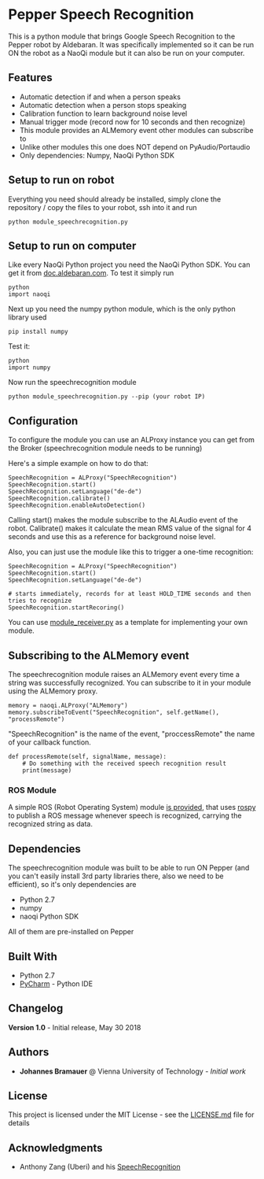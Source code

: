 # Pepper Speech Recognition

This is a python module that brings Google Speech Recognition to the Pepper robot by Aldebaran.
It was specifically implemented so it can be run ON the robot as a NaoQi module but it can also be run on your computer.

## Features
* Automatic detection if and when a person speaks
* Automatic detection when a person stops speaking
* Calibration function to learn background noise level
* Manual trigger mode (record now for 10 seconds and then recognize)
* This module provides an ALMemory event other modules can subscribe to
* Unlike other modules this one does NOT depend on PyAudio/Portaudio
* Only dependencies: Numpy, NaoQi Python SDK

## Setup to run on robot
Everything you need should already be installed, simply clone the repository / copy the files to your robot, ssh into it and run

 ```
python module_speechrecognition.py
```

## Setup to run on computer

Like every NaoQi Python project you need the NaoQi Python SDK. You can get it from [doc.aldebaran.com](http://doc.aldebaran.com/2-5/dev/python/install_guide.html).
To test it simply run

```
python
import naoqi
```

Next up you need the numpy python module, which is the only python library used

```
pip install numpy
```

Test it:

```
python
import numpy
```

Now run the speechrecognition module


 ```
python module_speechrecognition.py --pip (your robot IP)
```

## Configuration
To configure the module you can use an ALProxy instance you can get from the Broker (speechrecognition module needs to be running)

Here's a simple example on how to do that:

```
SpeechRecognition = ALProxy("SpeechRecognition")
SpeechRecognition.start()
SpeechRecognition.setLanguage("de-de")
SpeechRecognition.calibrate()
SpeechRecognition.enableAutoDetection()
```
Calling start() makes the module subscribe to the ALAudio event of the robot. Calibrate() makes it calculate the mean RMS value of the signal for 4 seconds and use this as a reference for background noise level.

Also, you can just use the module like this to trigger a one-time recognition:
```
SpeechRecognition = ALProxy("SpeechRecognition")
SpeechRecognition.start()
SpeechRecognition.setLanguage("de-de")

# starts immediately, records for at least HOLD_TIME seconds and then tries to recognize
SpeechRecognition.startRecoring() 
```

You can use [module_receiver.py](module_receiver.py) as a template for implementing your own module.

## Subscribing to the ALMemory event
The speechrecognition module raises an ALMemory event every time a string was successfully recognized. You can subscribe to it in your module using the ALMemory proxy.

```
memory = naoqi.ALProxy("ALMemory")
memory.subscribeToEvent("SpeechRecognition", self.getName(), "processRemote")
```

"SpeechRecognition" is the name of the event, "proccessRemote" the name of your callback function.

```
def processRemote(self, signalName, message):
    # Do something with the received speech recognition result
    print(message)
```

### ROS Module
A simple ROS (Robot Operating System) module [is provided](ros_receiver.py), that uses [rospy](http://wiki.ros.org/rospy) to publish a ROS message whenever speech is recognized, carrying the recognized string as data.

## Dependencies
The speechrecognition module was built to be able to run ON Pepper (and you can't easily install 3rd party libraries there, also we need to be efficient), so it's only dependencies are
* Python 2.7
* numpy
* naoqi Python SDK

All of them are pre-installed on Pepper

## Built With

* Python 2.7
* [PyCharm](https://www.jetbrains.com/pycharm/) - Python IDE

## Changelog

**Version 1.0** - Initial release, May 30 2018

## Authors

* **Johannes Bramauer** @ Vienna University of Technology - *Initial work*

## License

This project is licensed under the MIT License - see the [LICENSE.md](LICENSE.md) file for details

## Acknowledgments

* Anthony Zang (Uberi) and his [SpeechRecognition](https://github.com/Uberi/speech_recognition)
